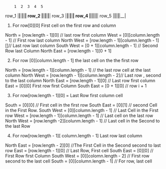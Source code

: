         1  2  3  4  5

row_1 |**|**|**|**|**|
row_2 |**|**|**|**|**|
row_3 |**|**|**|**|**|
row_4 |**|**|**|**|**|
row_5 |**|**|**|**|\_\_|

1. For row[0][0] First cell on the first row and column

North = [row.length - 1][0] // last row first column
West = [0][column.length - 1] // First row last column
North West = [row.length - 1][column.length - 1] []// Last row last column
South West = [0 + 1][column.length - 1] // Second Row last Column
North East = [row.length - 1][0 + 1]

2. For row [0][column.length - 1] the last cell on the the first row

North = [row.length - 1][column.length - 1] // the last row cell at the last column
North West = [row.length - 1][column.length - 2]// Last row , second to the last column
North East = [row.length - 1][0] // Last row first column
East = [0][0] First row first Column
South East = [0 + 1][0] // row i + 1

3. For row[row.length - 1][0] = Last Row first column cell

South = [0][0] // First cell in the first row
South East = [0][1] // second Cell in the First Row.
South West = [0][column.length - 1] // Last Cell in the First row
West = [row.length - 1][column.length - 1] // Last cell on the last row
North West = [row.length -2][colunm.length - 1] // Last cell in the Second to the last Row

4. For row[row.length - 1][ column.length - 1] Last row last column

North East = [row.length - 2][0] //The First Cell in the Second second to last row
East = [row.length - 1][0] // Last Row, First cell
South East = [0][0] // First Row first Column
South West = [0][colomn.length - 2] // First row second to the last cell
South = [0][column.length - 1] // For row, last cell
